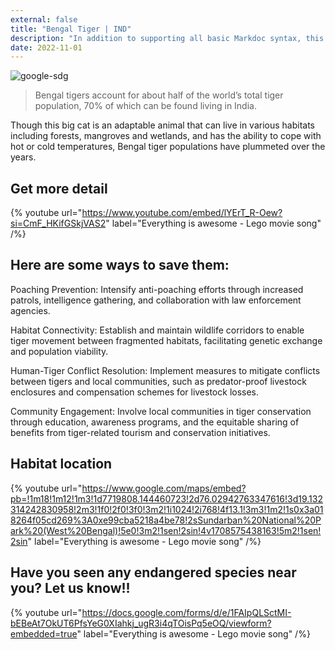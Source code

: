 ```yaml
---
external: false
title: "Bengal Tiger | IND"
description: "In addition to supporting all basic Markdoc syntax, this template also supports extended markdown syntax to render custom components."
date: 2022-11-01
---
```


![google-sdg](/images/ind1.png)


>Bengal tigers account for about half of the world’s total tiger population, 70% of which can be found living in India. 

Though this big cat is an adaptable animal that can live in various habitats including forests, mangroves and wetlands, and has the ability to cope with hot or cold temperatures, Bengal tiger populations have plummeted over the years.


## Get more detail

{% youtube url="https://www.youtube.com/embed/lYErT_R-Oew?si=CmF_HKifGSkjVAS2" label="Everything is awesome - Lego movie song" /%}


## Here are some ways to save them:
Poaching Prevention: Intensify anti-poaching efforts through increased patrols, intelligence gathering, and collaboration with law enforcement agencies.

Habitat Connectivity: Establish and maintain wildlife corridors to enable tiger movement between fragmented habitats, facilitating genetic exchange and population viability.

Human-Tiger Conflict Resolution: Implement measures to mitigate conflicts between tigers and local communities, such as predator-proof livestock enclosures and compensation schemes for livestock losses.

Community Engagement: Involve local communities in tiger conservation through education, awareness programs, and the equitable sharing of benefits from tiger-related tourism and conservation initiatives.

## Habitat location

{% youtube url="https://www.google.com/maps/embed?pb=!1m18!1m12!1m3!1d7719808.144460723!2d76.02942763347616!3d19.132314242830958!2m3!1f0!2f0!3f0!3m2!1i1024!2i768!4f13.1!3m3!1m2!1s0x3a018264f05cd269%3A0xe99cba5218a4be78!2sSundarban%20National%20Park%20(West%20Bengal)!5e0!3m2!1sen!2sin!4v1708575438163!5m2!1sen!2sin" label="Everything is awesome - Lego movie song" /%}


## Have you seen any endangered species near you? Let us know!!

{% youtube url="https://docs.google.com/forms/d/e/1FAIpQLSctMI-bEBeAt7OkUT6PfsYeG0XIahkj_ugR3i4qTOisPq5eOQ/viewform?embedded=true" label="Everything is awesome - Lego movie song" /%}
